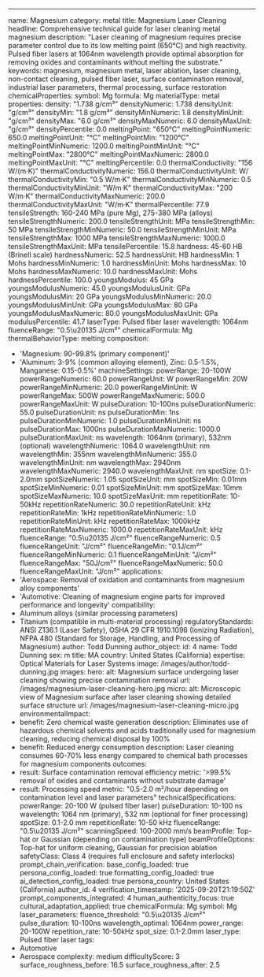 ---
name: Magnesium
category: metal
title: Magnesium Laser Cleaning
headline: Comprehensive technical guide for laser cleaning metal magnesium
description: "Laser cleaning of magnesium requires precise parameter control due to its low melting point (650°C) and high reactivity. Pulsed fiber lasers at 1064nm wavelength provide optimal absorption for removing oxides and contaminants without melting the substrate."
keywords: magnesium, magnesium metal, laser ablation, laser cleaning, non-contact
  cleaning, pulsed fiber laser, surface contamination removal, industrial laser parameters,
  thermal processing, surface restoration
chemicalProperties:
  symbol: Mg
  formula: Mg
  materialType: metal
properties:
  density: "1.738 g/cm³"
  densityNumeric: 1.738
  densityUnit: "g/cm³"
  densityMin: "1.8 g/cm³"
  densityMinNumeric: 1.8
  densityMinUnit: "g/cm³"
  densityMax: "6.0 g/cm³"
  densityMaxNumeric: 6.0
  densityMaxUnit: "g/cm³"
  densityPercentile: 0.0
  meltingPoint: "650°C"
  meltingPointNumeric: 650.0
  meltingPointUnit: "°C"
  meltingPointMin: "1200°C"
  meltingPointMinNumeric: 1200.0
  meltingPointMinUnit: "°C"
  meltingPointMax: "2800°C"
  meltingPointMaxNumeric: 2800.0
  meltingPointMaxUnit: "°C"
  meltingPercentile: 0.0
  thermalConductivity: "156 W/(m·K)"
  thermalConductivityNumeric: 156.0
  thermalConductivityUnit: W/
  thermalConductivityMin: "0.5 W/m·K"
  thermalConductivityMinNumeric: 0.5
  thermalConductivityMinUnit: "W/m·K"
  thermalConductivityMax: "200 W/m·K"
  thermalConductivityMaxNumeric: 200.0
  thermalConductivityMaxUnit: "W/m·K"
  thermalPercentile: 77.9
  tensileStrength: 160-240 MPa (pure Mg), 275-380 MPa (alloys)
  tensileStrengthNumeric: 200.0
  tensileStrengthUnit: MPa
  tensileStrengthMin: 50 MPa
  tensileStrengthMinNumeric: 50.0
  tensileStrengthMinUnit: MPa
  tensileStrengthMax: 1000 MPa
  tensileStrengthMaxNumeric: 1000.0
  tensileStrengthMaxUnit: MPa
  tensilePercentile: 15.8
  hardness: 45-60 HB (Brinell scale)
  hardnessNumeric: 52.5
  hardnessUnit: HB
  hardnessMin: 1 Mohs
  hardnessMinNumeric: 1.0
  hardnessMinUnit: Mohs
  hardnessMax: 10 Mohs
  hardnessMaxNumeric: 10.0
  hardnessMaxUnit: Mohs
  hardnessPercentile: 100.0
  youngsModulus: 45 GPa
  youngsModulusNumeric: 45.0
  youngsModulusUnit: GPa
  youngsModulusMin: 20 GPa
  youngsModulusMinNumeric: 20.0
  youngsModulusMinUnit: GPa
  youngsModulusMax: 80 GPa
  youngsModulusMaxNumeric: 80.0
  youngsModulusMaxUnit: GPa
  modulusPercentile: 41.7
  laserType: Pulsed fiber laser
  wavelength: 1064nm
  fluenceRange: "0.5\u20135 J/cm²"
  chemicalFormula: Mg
  thermalBehaviorType: melting
composition:
- 'Magnesium: 90-99.8% (primary component)'
- 'Aluminum: 3-9% (common alloying element), Zinc: 0.5-1.5%, Manganese: 0.15-0.5%'
machineSettings:
  powerRange: 20-100W
  powerRangeNumeric: 60.0
  powerRangeUnit: W
  powerRangeMin: 20W
  powerRangeMinNumeric: 20.0
  powerRangeMinUnit: W
  powerRangeMax: 500W
  powerRangeMaxNumeric: 500.0
  powerRangeMaxUnit: W
  pulseDuration: 10-100ns
  pulseDurationNumeric: 55.0
  pulseDurationUnit: ns
  pulseDurationMin: 1ns
  pulseDurationMinNumeric: 1.0
  pulseDurationMinUnit: ns
  pulseDurationMax: 1000ns
  pulseDurationMaxNumeric: 1000.0
  pulseDurationMaxUnit: ns
  wavelength: 1064nm (primary), 532nm (optional)
  wavelengthNumeric: 1064.0
  wavelengthUnit: nm
  wavelengthMin: 355nm
  wavelengthMinNumeric: 355.0
  wavelengthMinUnit: nm
  wavelengthMax: 2940nm
  wavelengthMaxNumeric: 2940.0
  wavelengthMaxUnit: nm
  spotSize: 0.1-2.0mm
  spotSizeNumeric: 1.05
  spotSizeUnit: mm
  spotSizeMin: 0.01mm
  spotSizeMinNumeric: 0.01
  spotSizeMinUnit: mm
  spotSizeMax: 10mm
  spotSizeMaxNumeric: 10.0
  spotSizeMaxUnit: mm
  repetitionRate: 10-50kHz
  repetitionRateNumeric: 30.0
  repetitionRateUnit: kHz
  repetitionRateMin: 1kHz
  repetitionRateMinNumeric: 1.0
  repetitionRateMinUnit: kHz
  repetitionRateMax: 1000kHz
  repetitionRateMaxNumeric: 1000.0
  repetitionRateMaxUnit: kHz
  fluenceRange: "0.5\u20135 J/cm²"
  fluenceRangeNumeric: 0.5
  fluenceRangeUnit: "J/cm²"
  fluenceRangeMin: "0.1J/cm²"
  fluenceRangeMinNumeric: 0.1
  fluenceRangeMinUnit: "J/cm²"
  fluenceRangeMax: "50J/cm²"
  fluenceRangeMaxNumeric: 50.0
  fluenceRangeMaxUnit: "J/cm²"
applications:
- 'Aerospace: Removal of oxidation and contaminants from magnesium alloy components'
- 'Automotive: Cleaning of magnesium engine parts for improved performance and longevity'
compatibility:
- Aluminum alloys (similar processing parameters)
- Titanium (compatible in multi-material processing)
regulatoryStandards: ANSI Z136.1 (Laser Safety), OSHA 29 CFR 1910.1096 (Ionizing Radiation),
  NFPA 480 (Standard for Storage, Handling, and Processing of Magnesium)
author: Todd Dunning
author_object:
  id: 4
  name: Todd Dunning
  sex: m
  title: MA
  country: United States (California)
  expertise: Optical Materials for Laser Systems
  image: /images/author/todd-dunning.jpg
images:
  hero:
    alt: Magnesium surface undergoing laser cleaning showing precise contamination
      removal
    url: /images/magnesium-laser-cleaning-hero.jpg
  micro:
    alt: Microscopic view of Magnesium surface after laser cleaning showing detailed
      surface structure
    url: /images/magnesium-laser-cleaning-micro.jpg
environmentalImpact:
- benefit: Zero chemical waste generation
  description: Eliminates use of hazardous chemical solvents and acids traditionally
    used for magnesium cleaning, reducing chemical disposal by 100%
- benefit: Reduced energy consumption
  description: Laser cleaning consumes 60-70% less energy compared to chemical bath
    processes for magnesium components
outcomes:
- result: Surface contamination removal efficiency
  metric: '>99.5% removal of oxides and contaminants without substrate damage'
- result: Processing speed
  metric: "0.5-2.0 m²/hour depending on contamination level and laser parameters"
technicalSpecifications:
  powerRange: 20-100 W (pulsed fiber laser)
  pulseDuration: 10-100 ns
  wavelength: 1064 nm (primary), 532 nm (optional for finer processing)
  spotSize: 0.1-2.0 mm
  repetitionRate: 10-50 kHz
  fluenceRange: "0.5\u20135 J/cm²"
  scanningSpeed: 100-2000 mm/s
  beamProfile: Top-hat or Gaussian (depending on contamination type)
  beamProfileOptions: Top-hat for uniform cleaning, Gaussian for precision ablation
  safetyClass: Class 4 (requires full enclosure and safety interlocks)
prompt_chain_verification:
  base_config_loaded: true
  persona_config_loaded: true
  formatting_config_loaded: true
  ai_detection_config_loaded: true
  persona_country: United States (California)
  author_id: 4
  verification_timestamp: '2025-09-20T21:19:50Z'
  prompt_components_integrated: 4
  human_authenticity_focus: true
  cultural_adaptation_applied: true
chemicalFormula: Mg
symbol: Mg
laser_parameters:
  fluence_threshold: "0.5\u20135 J/cm²"
  pulse_duration: 10-100ns
  wavelength_optimal: 1064nm
  power_range: 20-100W
  repetition_rate: 10-50kHz
  spot_size: 0.1-2.0mm
  laser_type: Pulsed fiber laser
tags:
- Automotive
- Aerospace
complexity: medium
difficultyScore: 3
surface_roughness_before: 16.5
surface_roughness_after: 2.5
